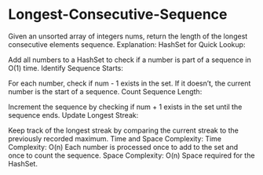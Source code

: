 # Longest-Consecutive-Sequence
Given an unsorted array of integers nums, return the length of the longest consecutive elements sequence.
Explanation:
HashSet for Quick Lookup:

Add all numbers to a HashSet to check if a number is part of a sequence in O(1) time.
Identify Sequence Starts:

For each number, check if num - 1 exists in the set. If it doesn’t, the current number is the start of a sequence.
Count Sequence Length:

Increment the sequence by checking if num + 1 exists in the set until the sequence ends.
Update Longest Streak:

Keep track of the longest streak by comparing the current streak to the previously recorded maximum.
Time and Space Complexity:
Time Complexity: O(n)
Each number is processed once to add to the set and once to count the sequence.
Space Complexity: O(n)
Space required for the HashSet.
